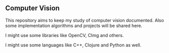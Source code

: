 ## Computer Vision

This repository aims to keep my study of computer vision documented.
Also some implementation algorithms and projects will be shared here.

I might use some libraries like OpenCV, CImg and others.

I might use some languages like C++, Clojure and Python as well.

